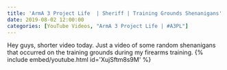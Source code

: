 ```yaml
---
title: 'ArmA 3 Project Life  | Sheriff | Training Grounds Shenanigans'
date: 2019-08-02 12:00:00
categories: [YouTube Videos, "ArmA 3 Project Life | #A3PL"]
---
```

Hey guys, shorter video today. Just a video of some random shenanigans that occurred on the training grounds during my firearms training.
{% include embed/youtube.html id='XujSftm8s9M' %}